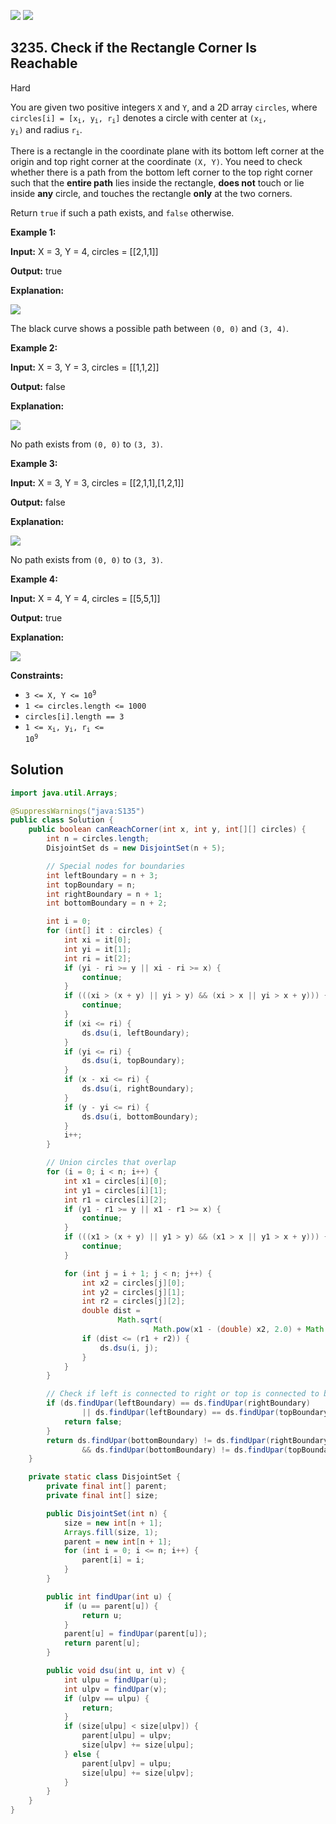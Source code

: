 [![](https://img.shields.io/github/stars/javadev/LeetCode-in-Java?label=Stars&style=flat-square)](https://github.com/javadev/LeetCode-in-Java)
[![](https://img.shields.io/github/forks/javadev/LeetCode-in-Java?label=Fork%20me%20on%20GitHub%20&style=flat-square)](https://github.com/javadev/LeetCode-in-Java/fork)

## 3235\. Check if the Rectangle Corner Is Reachable

Hard

You are given two positive integers `X` and `Y`, and a 2D array `circles`, where <code>circles[i] = [x<sub>i</sub>, y<sub>i</sub>, r<sub>i</sub>]</code> denotes a circle with center at <code>(x<sub>i</sub>, y<sub>i</sub>)</code> and radius <code>r<sub>i</sub></code>.

There is a rectangle in the coordinate plane with its bottom left corner at the origin and top right corner at the coordinate `(X, Y)`. You need to check whether there is a path from the bottom left corner to the top right corner such that the **entire path** lies inside the rectangle, **does not** touch or lie inside **any** circle, and touches the rectangle **only** at the two corners.

Return `true` if such a path exists, and `false` otherwise.

**Example 1:**

**Input:** X = 3, Y = 4, circles = \[\[2,1,1]]

**Output:** true

**Explanation:**

![](https://assets.leetcode.com/uploads/2024/05/18/example2circle1.png)

The black curve shows a possible path between `(0, 0)` and `(3, 4)`.

**Example 2:**

**Input:** X = 3, Y = 3, circles = \[\[1,1,2]]

**Output:** false

**Explanation:**

![](https://assets.leetcode.com/uploads/2024/05/18/example1circle.png)

No path exists from `(0, 0)` to `(3, 3)`.

**Example 3:**

**Input:** X = 3, Y = 3, circles = \[\[2,1,1],[1,2,1]]

**Output:** false

**Explanation:**

![](https://assets.leetcode.com/uploads/2024/05/18/example0circle.png)

No path exists from `(0, 0)` to `(3, 3)`.

**Example 4:**

**Input:** X = 4, Y = 4, circles = \[\[5,5,1]]

**Output:** true

**Explanation:**

![](https://assets.leetcode.com/uploads/2024/07/31/rectangleexample5.png)

**Constraints:**

*   <code>3 <= X, Y <= 10<sup>9</sup></code>
*   `1 <= circles.length <= 1000`
*   `circles[i].length == 3`
*   <code>1 <= x<sub>i</sub>, y<sub>i</sub>, r<sub>i</sub> <= 10<sup>9</sup></code>

## Solution

```java
import java.util.Arrays;

@SuppressWarnings("java:S135")
public class Solution {
    public boolean canReachCorner(int x, int y, int[][] circles) {
        int n = circles.length;
        DisjointSet ds = new DisjointSet(n + 5);

        // Special nodes for boundaries
        int leftBoundary = n + 3;
        int topBoundary = n;
        int rightBoundary = n + 1;
        int bottomBoundary = n + 2;

        int i = 0;
        for (int[] it : circles) {
            int xi = it[0];
            int yi = it[1];
            int ri = it[2];
            if (yi - ri >= y || xi - ri >= x) {
                continue;
            }
            if (((xi > (x + y) || yi > y) && (xi > x || yi > x + y))) {
                continue;
            }
            if (xi <= ri) {
                ds.dsu(i, leftBoundary);
            }
            if (yi <= ri) {
                ds.dsu(i, topBoundary);
            }
            if (x - xi <= ri) {
                ds.dsu(i, rightBoundary);
            }
            if (y - yi <= ri) {
                ds.dsu(i, bottomBoundary);
            }
            i++;
        }

        // Union circles that overlap
        for (i = 0; i < n; i++) {
            int x1 = circles[i][0];
            int y1 = circles[i][1];
            int r1 = circles[i][2];
            if (y1 - r1 >= y || x1 - r1 >= x) {
                continue;
            }
            if (((x1 > (x + y) || y1 > y) && (x1 > x || y1 > x + y))) {
                continue;
            }

            for (int j = i + 1; j < n; j++) {
                int x2 = circles[j][0];
                int y2 = circles[j][1];
                int r2 = circles[j][2];
                double dist =
                        Math.sqrt(
                                Math.pow(x1 - (double) x2, 2.0) + Math.pow(y1 - (double) y2, 2.0));
                if (dist <= (r1 + r2)) {
                    ds.dsu(i, j);
                }
            }
        }

        // Check if left is connected to right or top is connected to bottom
        if (ds.findUpar(leftBoundary) == ds.findUpar(rightBoundary)
                || ds.findUpar(leftBoundary) == ds.findUpar(topBoundary)) {
            return false;
        }
        return ds.findUpar(bottomBoundary) != ds.findUpar(rightBoundary)
                && ds.findUpar(bottomBoundary) != ds.findUpar(topBoundary);
    }

    private static class DisjointSet {
        private final int[] parent;
        private final int[] size;

        public DisjointSet(int n) {
            size = new int[n + 1];
            Arrays.fill(size, 1);
            parent = new int[n + 1];
            for (int i = 0; i <= n; i++) {
                parent[i] = i;
            }
        }

        public int findUpar(int u) {
            if (u == parent[u]) {
                return u;
            }
            parent[u] = findUpar(parent[u]);
            return parent[u];
        }

        public void dsu(int u, int v) {
            int ulpu = findUpar(u);
            int ulpv = findUpar(v);
            if (ulpv == ulpu) {
                return;
            }
            if (size[ulpu] < size[ulpv]) {
                parent[ulpu] = ulpv;
                size[ulpv] += size[ulpu];
            } else {
                parent[ulpv] = ulpu;
                size[ulpu] += size[ulpv];
            }
        }
    }
}
```